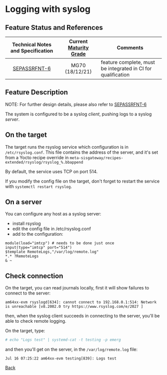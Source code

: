 # Logging with syslog

## Feature Status and References

| Technical Notes and Specification | Current [Maturity Grade](../01_development_methods/SEPASSRFNT-96-development.md)| Comments |
| :---: | :---: | --- |
|[SEPASSRFNT-6](https://jira.open-groupe.com/browse/SEPASSRFNT-6) | MG70 (18/12/21) | feature complete, must be integrated in CI for qualification |

## Feature Description

NOTE: For further design details, please also refer to [SEPASSRFNT-6](https://jira.open-groupe.com/browse/SEPASSRFNT-6)

The system is configured to be a syslog *client*, pushing logs to a syslog *server*.

## On the target
The target runs the rsyslog service which configuration is in `/etc/rsyslog.conf`. This file contains the address of the server, and it's set from a Yocto recipe override in `meta-sisgateway/recipes-extended/rsyslog/rsyslog_%.bbappend`

By default, the service uses TCP on port 514.

If you modify the config file on the target, don't forget to restart the service with `systemctl restart rsyslog`.

## On a server
You can configure any host as a syslog server:
- install rsyslog
- edit the config file in /etc/rsyslog.conf
- add to the configuration:
```
module(load="imtcp") # needs to be done just once
input(type="imtcp" port="514")
$template RemoteLogs,"/var/log/remote.log"
*.* ?RemoteLogs
& ~
```

## Check connection
On the target, you can read journals locally, first it will show failures to connect to the server:
```
am64xx-evm rsyslogd[634]: cannot connect to 192.168.0.1:514: Network is unreachable [v8.2002.0 try https://www.rsyslog.com/e/2027 ]
```

then, when the syslog client succeeds in connecting to the server, you'll be able to check remote logging.

On the target, type:
```bash
# echo "Logs test" | systemd-cat -t testing -p emerg
```
and then you'll get on the server, in the `/var/log/remote.log` file:
```
Jul 16 07:25:22 am64xx-evm testing[839]: Logs test
```

[Back](toc.md)
